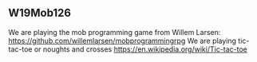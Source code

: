 ## W19Mob126

We are playing the mob programming game from Willem Larsen:
		https://github.com/willemlarsen/mobprogrammingrpg
We are playing tic-tac-toe or noughts and crosses  https://en.wikipedia.org/wiki/Tic-tac-toe